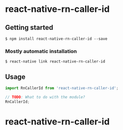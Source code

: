 # react-native-rn-caller-id

## Getting started

`$ npm install react-native-rn-caller-id --save`

### Mostly automatic installation

`$ react-native link react-native-rn-caller-id`

## Usage
```javascript
import RnCallerId from 'react-native-rn-caller-id';

// TODO: What to do with the module?
RnCallerId;
```
# react-native-rn-caller-id

